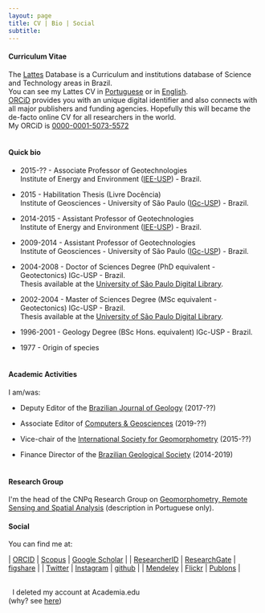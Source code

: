 ```yaml
---
layout: page
title: CV | Bio | Social 
subtitle: 
---
```


#### Curriculum Vitae
The [Lattes](http://lattes.cnpq.br/) Database is a Curriculum and institutions database of Science and Technology areas in Brazil.  
You can see my Lattes CV in [Portuguese](http://lattes.cnpq.br/5846052449613692) or in [English](http://buscatextual.cnpq.br/buscatextual/visualizacv.do?metodo=apresentar&id=K4769337Z5&idiomaExibicao=2).  
[ORCiD](https://orcid.org) provides you with an unique digital identifier and also connects with all major publishers and funding agencies. Hopefully this will became the de-facto online CV for all researchers in the world.  
My ORCiD is [0000-0001-5073-5572](http://orcid.org/0000-0001-5073-5572)
&nbsp;  
&nbsp;  
#### Quick bio

- 2015-?? - Associate Professor of Geotechnologies  
Institute of Energy and Environment ([IEE-USP](http://www.iee.usp.br)) - Brazil.  

- 2015 - Habilitation Thesis (Livre Docência)  
Institute of Geosciences - University of São Paulo ([IGc-USP](http://www.igc.usp.br)) - Brazil.  

- 2014-2015 - Assistant Professor of Geotechnologies  
Institute of Energy and Environment ([IEE-USP](http://www.iee.usp.br)) - Brazil.   

- 2009-2014 - Assistant Professor of Geotechnologies  
Institute of Geosciences - University of São Paulo ([IGc-USP](http://www.igc.usp.br)) - Brazil.  

- 2004-2008 - Doctor of Sciences Degree (PhD equivalent - Geotectonics) IGc-USP - Brazil.  
Thesis available at the [University of São Paulo Digital Library](http://www.teses.usp.br/teses/disponiveis/44/44141/tde-03022009-141229/pt-br.php).  

- 2002-2004 - Master of Sciences Degree (MSc equivalent - Geotectonics) IGc-USP - Brazil.  
Thesis available at the [University of São Paulo Digital Library](http://www.teses.usp.br/teses/disponiveis/44/44134/tde-10082006-155540/pt-br.php).  

- 1996-2001 - Geology Degree (BSc Hons. equivalent) IGc-USP - Brazil.  

- 1977 - Origin of species  
&nbsp;  


#### Academic Activities
I am/was:   

- Deputy Editor of the [Brazilian Journal of Geology](http://www.scielo.br/bjgeo) (2017-??)  

- Associate Editor of [Computers & Geosciences](https://www.journals.elsevier.com/computers-and-geosciences/editorial-board) (2019-??)  

- Vice-chair of the [International Society for Geomorphometry](http://geomorphometry.org/content/scientific-committee) (2015-??)  

- Finance Director of the [Brazilian Geological Society](http://www.sbgeo.org.br/) (2014-2019)  
&nbsp;  


#### Research Group
I'm the head of the CNPq Research Group on [Geomorphometry, Remote Sensing and Spatial Analysis](http://dgp.cnpq.br/dgp/espelhogrupo/3669868695434986) (description in Portuguese only).    



#### Social
You can find me at:   

| [ORCID][ORCID]                | [Scopus][Scopus]              | [Google Scholar][Google Scholar]  |
| [ResearcherID][ResearcherID]  | [ResearchGate][ResearchGate]  | [figshare][figshare]              |
| [Twitter][Twitter]            | [Instagram][Instagram]        | [github][github]                  |
| [Mendeley][Mendeley]          | [Flickr][Flickr]              | [Publons][Publons]                |


<!-- | [ORCID][ORCID]                    | [ScienceOpen][ScienceOpen]    | [Twitter][Twitter]     |
| [ResearcherID][ResearcherID]      | [Impactstory][Impactstory]    | [Flickr][Flickr]       |
| [Scopus][Scopus]                  | [Publons][Publons]            | [Instagram][Instagram] |
| [Google Scholar][Google Scholar]  | [ResearchGate][ResearchGate]  | [github][github]       |
| [figshare][figshare]              | [Mendeley][Mendeley]          |                        |
 -->
&nbsp;  
&nbsp; 
I deleted my account at Academia.edu  
(why? see [here](/2017-01-24-i-deleted-my-account-at-academia-edu/))





[ORCID]:http://orcid.org/0000-0001-5073-5572                                    
[ResearcherID]:http://www.researcherid.com/rid/A-9030-2008                      
[Scopus]:http://www.scopus.com/authid/detail.url?authorId=8577187300            
[Google Scholar]:http://scholar.google.com.br/citations?hl=en&user=V3s8mq4AAAAJ 

[ScienceOpen]:https://www.scienceopen.com/user/carlosgrohmann  
[Impactstory]:https://impactstory.org/u/0000-0001-5073-5572  
[Publons]:https://publons.com/author/233408/carlos-grohmann  
[ResearchGate]:https://www.researchgate.net/profile/Carlos_Grohmann/  
[Mendeley]:http://www.mendeley.com/profiles/carlos-grohmann/  
[figshare]:http://figshare.com/authors/Carlos_Grohmann/554217  
[github]:https://github.com/CarlosGrohmann  
  
[Twitter]:http://twitter.com/CarlosGrohmann  
[Flickr]:https://www.flickr.com/photos/carlosgrohmann  
[Instagram]:http://instagram.com/carlosgrohmann  












